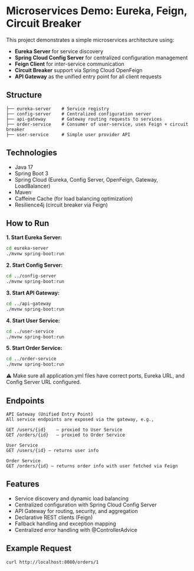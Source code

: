 # Microservices Demo: Eureka, Feign, Circuit Breaker

This project demonstrates a simple microservices architecture using:
- **Eureka Server** for service discovery
- **Spring Cloud Config Server** for centralized configuration management
- **Feign Client** for inter-service communication
- **Circuit Breaker** support via Spring Cloud OpenFeign
- **API Gateway** as the unified entry point for all client requests

## Structure

```text
├── eureka-server    # Service registry
├── config-server    # Centralized configuration server
├── api-gateway      # Gateway routing requests to services
├── order-service    # Consumer of user-service, uses Feign + circuit breaker
├── user-service     # Simple user provider API
```

## Technologies

- Java 17
- Spring Boot 3
- Spring Cloud (Eureka, Config Server, OpenFeign, Gateway, LoadBalancer)
- Maven
- Caffeine Cache (for load balancing optimization)
- Resilience4j (circuit breaker via Feign)

## How to Run

**1. Start Eureka Server:**

```bash
cd eureka-server
./mvnw spring-boot:run
```

**2. Start Config Server:**

```bash
cd ../config-server
./mvnw spring-boot:run
```

**3. Start API Gateway:**

```bash
cd ../api-gateway
./mvnw spring-boot:run
```
   
**4. Start User Service:**

```bash
cd ../user-service
./mvnw spring-boot:run
```

**5. Start Order Service:**

```bash
cd ../order-service
./mvnw spring-boot:run
````

⚠ Make sure all application.yml files have correct ports, Eureka URL, and Config Server URL configured.

## Endpoints

```http
API Gateway (Unified Entry Point)
All service endpoints are exposed via the gateway, e.g.,

GET /users/{id}    – proxied to User Service  
GET /orders/{id}   – proxied to Order Service

User Service
GET /users/{id} – returns user info

Order Service
GET /orders/{id} – returns order info with user fetched via Feign
```

## Features

- Service discovery and dynamic load balancing
- Centralized configuration with Spring Cloud Config Server
- API Gateway for routing, security, and aggregation
- Declarative REST clients (Feign)
- Fallback handling and exception mapping
- Centralized error handling with @ControllerAdvice

## Example Request

```bash
curl http://localhost:8080/orders/1
```